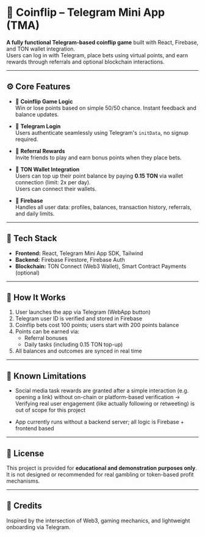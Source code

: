 # 🎲 Coinflip – Telegram Mini App (TMA)

**A fully functional Telegram-based coinflip game** built with React, Firebase, and TON wallet integration.  
Users can log in with Telegram, place bets using virtual points, and earn rewards through referrals and optional blockchain interactions.

---

## ⚙️ Core Features

- 🔁 **Coinflip Game Logic**  
  Win or lose points based on simple 50/50 chance. Instant feedback and balance updates.

- 👥 **Telegram Login**  
  Users authenticate seamlessly using Telegram's `initData`, no signup required.

- 🎁 **Referral Rewards**  
  Invite friends to play and earn bonus points when they place bets.

- 💸 **TON Wallet Integration**  
  Users can top up their point balance by paying **0.15 TON** via wallet connection (limit: 2x per day).  
  Users can connect their wallets.

- 🧠 **Firebase**  
  Handles all user data: profiles, balances, transaction history, referrals, and daily limits.

---

## 🧱 Tech Stack

- **Frontend:** React, Telegram Mini App SDK, Tailwind  
- **Backend:** Firebase Firestore, Firebase Auth  
- **Blockchain:** TON Connect (Web3 Wallet), Smart Contract Payments (optional)

---

## 🚀 How It Works

1. User launches the app via Telegram (WebApp button)
2. Telegram user ID is verified and stored in Firebase
3. Coinflip bets cost 100 points; users start with 200 points balance
4. Points can be earned via:
   - Referral bonuses
   - Daily tasks (including 0.15 TON top-up)
5. All balances and outcomes are synced in real time

---

## 🧪 Known Limitations

- Social media task rewards are granted after a simple interaction (e.g. opening a link) without on-chain or platform-based verification
  → Verifying real user engagement (like actually following or retweeting) is out of scope for this project

- App currently runs without a backend server; all logic is Firebase + frontend based

---

## 📜 License

This project is provided for **educational and demonstration purposes only**.  
It is not designed or recommended for real gambling or token-based profit mechanisms.

---

## 🙌 Credits

Inspired by the intersection of Web3, gaming mechanics, and lightweight onboarding via Telegram.

